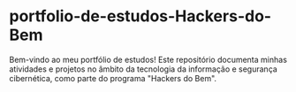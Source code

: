 # portfolio-de-estudos-Hackers-do-Bem
Bem-vindo ao meu portfólio de estudos! Este repositório documenta minhas atividades e projetos no âmbito da tecnologia da informação e segurança cibernética, como parte do programa "Hackers do Bem".
